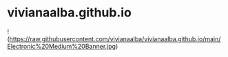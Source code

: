 # vivianaalba.github.io

!(https://raw.githubusercontent.com/vivianaalba/vivianaalba.github.io/main/Electronic%20Medium%20Banner.jpg)